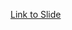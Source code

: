 [Link to Slide](https://docs.google.com/presentation/u/1/d/1UcXN3uPRjmpF_21XpHCsYhfbCCG7yHtJ/edit?rtpof=true)